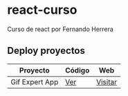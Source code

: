 # react-curso
Curso de react por Fernando Herrera

## Deploy proyectos

| Proyecto | Código | Web |
| --- | --- | --- |
| Gif Expert App | [Ver](https://github.com/JesusEfrainGarciaRodriguez/react-curso/tree/main/projects/04-gif-expert-app) | [Visitar](https://gleaming-kheer-14448b.netlify.app/) |